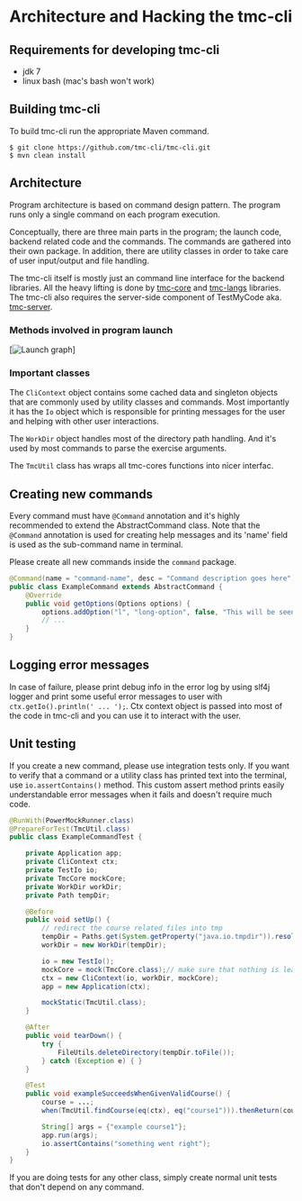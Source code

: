 Architecture and Hacking the tmc-cli
====================================

## Requirements for developing tmc-cli
 * jdk 7
 * linux bash (mac's bash won't work)


## Building tmc-cli
To build tmc-cli run the appropriate Maven command.

	$ git clone https://github.com/tmc-cli/tmc-cli.git
	$ mvn clean install

## Architecture

Program architecture is based on command design pattern. The program runs only a single command
on each program execution.

Conceptually, there are three main parts in the program; the launch code, backend related code
and the commands. The commands are gathered into their own package. In addition, there are utility
classes in order to take care of user input/output and file handling.

The tmc-cli itself is mostly just an command line interface for the backend libraries.
All the heavy lifting is done by [tmc-core](https://github.com/testmycode/tmc-core) and
[tmc-langs](https://github.com/testmycode/tmc-langs) libraries. The tmc-cli also requires the
server-side component of TestMyCode aka. [tmc-server](https://github.com/testmycode/tmc-server).

### Methods involved in program launch
[![Launch graph](https://rawgit.com/testmycode/duckling/master/startup_control_flow.svg)]

### Important classes

The `CliContext` object contains some cached data and singleton objects that are commonly used
by utility classes and commands. Most importantly it has the `Io` object which is responsible
for printing messages for the user and helping with other user interactions.

The `WorkDir` object handles most of the directory path handling. And it's used by most
commands to parse the exercise arguments.

The `TmcUtil` class has wraps all tmc-cores functions into nicer interfac.

## Creating new commands

Every command must have `@Command` annotation and it's highly recommended to extend the
AbstractCommand class. Note that the `@Command` annotation is used for creating help messages
and its 'name' field is used as the sub-command name in terminal.

Please create all new commands inside the `command` package.

```java
@Command(name = "command-name", desc = "Command description goes here")
public class ExampleCommand extends AbstractCommand {
    @Override
    public void getOptions(Options options) {
        options.addOption("l", "long-option", false, "This will be seen in the help message.");
        // ...
    }
}
```

## Logging error messages

In case of failure, please print debug info in the error log by using slf4j logger and print some
useful error messages to user with `ctx.getIo().println(' ... ');`. Ctx context object is
passed into most of the code in tmc-cli and you can use it to interact with the user.

## Unit testing

If you create a new command, please use integration tests only. If you want to verify that a command
or a utility class has printed text into the terminal, use `io.assertContains()` method. This custom
assert method prints easily understandable error messages when it fails and doesn't require much code.

```java
@RunWith(PowerMockRunner.class)
@PrepareForTest(TmcUtil.class)
public class ExampleCommandTest {

    private Application app;
    private CliContext ctx;
    private TestIo io;
    private TmcCore mockCore;
    private WorkDir workDir;
    private Path tempDir;

    @Before
    public void setUp() {
        // redirect the course related files into tmp
        tempDir = Paths.get(System.getProperty("java.io.tmpdir")).resolve("exampleTest");
        workDir = new WorkDir(tempDir);

        io = new TestIo();
        mockCore = mock(TmcCore.class);// make sure that nothing is leaked to tmcCore
        ctx = new CliContext(io, workDir, mockCore);
        app = new Application(ctx);

        mockStatic(TmcUtil.class);
    }

    @After
    public void tearDown() {
        try {
            FileUtils.deleteDirectory(tempDir.toFile());
        } catch (Exception e) { }
    }

    @Test
    public void exampleSucceedsWhenGivenValidCourse() {
        course = ...;
        when(TmcUtil.findCourse(eq(ctx), eq("course1"))).thenReturn(course);

        String[] args = {"example course1"};
        app.run(args);
        io.assertContains("something went right");
    }
}
```

If you are doing tests for any other class, simply create normal unit tests
that don't depend on any command.
